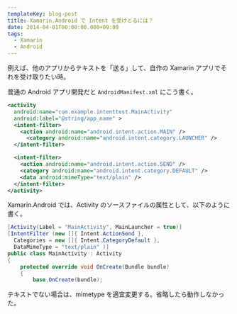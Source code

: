 ```yaml
---
templateKey: blog-post
title: Xamarin.Android で Intent を受けとるには？
date: 2014-04-01T00:00:00.000+09:00
tags:
  - Xamarin
  - Android
---
```

例えば、他のアプリからテキストを「送る」して、自作の Xamarin アプリでそれを受け取りたい時。
<!--more-->

普通の Android アプリ開発だと ``AndroidManifest.xml`` にこう書く。

```xml AndroidManifest.xml
<activity
  android:name="com.example.intenttest.MainActivity"
  android:label="@string/app_name" >
  <intent-filter>
    <action android:name="android.intent.action.MAIN" />
      <category android:name="android.intent.category.LAUNCHER" />
  </intent-filter>

  <intent-filter>
    <action android:name="android.intent.action.SEND" />
    <category android:name="android.intent.category.DEFAULT" />
    <data android:mimeType="text/plain" />
  </intent-filter>
</activity>
```

Xamarin.Android では、Activity のソースファイルの属性として、以下のように書く。

```csharp MainActivity.cs
[Activity(Label = "MainActivity", MainLauncher = true)]
[IntentFilter (new []{ Intent.ActionSend }, 
  Categories = new []{ Intent.CategoryDefault },
  DataMimeType = "text/plain" )]
public class MainActivity : Activity
{
    protected override void OnCreate(Bundle bundle)
    {
        base.OnCreate(bundle);
```

テキストでない場合は、mimetype を適宜変更する。省略したら動作しなかった。